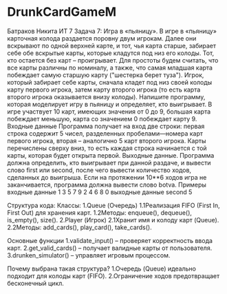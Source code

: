 # DrunkCardGameM
Батраков Никита ИТ 7
Задача 7:
Игра в «пьяницу». В игре в «пьяницу» карточная колода раздается поровну двум игрокам. Далее они вскрывают по одной верхней карте, и тот, чья карта старше, забирает себе обе вскрытые карты, которые кладутся под низ его колоды. Тот, кто остается без карт – проигрывает. Для простоты будем считать, что все карты различны по номиналу, а также, что самая младшая карта побеждает самую старшую карту ("шестерка берет туза"). Игрок, который забирает себе карты, сначала кладет под низ своей колоды карту первого игрока, затем карту второго игрока (то есть карта второго игрока оказывается внизу колоды). Напишите программу, которая моделирует игру в пьяницу и определяет, кто выигрывает. В игре участвует 10 карт, имеющих значения от 0 до 9, большая карта побеждает меньшую, карта со значением 0 побеждает карту 9. Входные данные Программа получает на вход две строки: первая строка содержит 5 чисел, разделенных пробелами—номера карт первого игрока, вторая – аналогично 5 карт второго игрока. Карты перечислены сверху вниз, то есть каждая строка начинается с той карты, которая будет открыта первой. Выходные данные. Программа должна определить, кто выигрывает при данной раздаче, и вывести слово first или second, после чего вывести количество ходов, сделанных до выигрыша. Если на протяжении 10**6 ходов игра не заканчивается, программа должна вывести слово botva. Примеры входные данные 1 3 5 7 9 2 4 6 8 0 выходные данные second 5 

Структура кода:
  Классы:
    1.Queue (Очередь)
      1.1Реализация FIFO (First In, First Out) для хранения карт.
      1.2Методы: enqueue(), dequeue(), is_empty(), size().
    2.Player (Игрок)
      2.1Хранит имя и колоду карт (Queue).
      2.2Методы: add_cards(), play_card(), take_cards().

Основные функции
  1.validate_input() – проверяет корректность ввода карт.
  2.get_valid_cards() – получает валидные карты от пользователя.
  3.drunken_simulator() – управляет игровым процессом.

Почему выбрана такая структура?
  1.Очередь (Queue) идеально подходит для колоды карт (FIFO).
  2.Ограничение ходов предотвращает бесконечный цикл.
